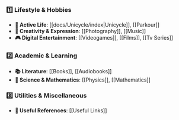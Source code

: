 ### **1️⃣ Lifestyle & Hobbies**

- **🛑 Active Life**: [[docs/Unicycle/index|Unicycle]], [[Parkour]]
- **🎨 Creativity & Expression**: [[Photography]], [[Music]]
- **🎮 Digital Entertainment**: [[Videogames]], [[Films]], [[Tv Series]]

### **2️⃣ Academic & Learning**

- **📚 Literature**: [[Books]], [[Audiobooks]]
- **🔬 Science & Mathematics**: [[Physics]], [[Mathematics]]

### **3️⃣ Utilities & Miscellaneous**

- **🔗 Useful References**: [[Useful Links]]